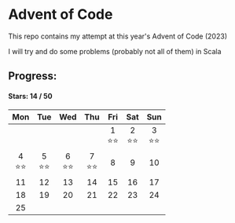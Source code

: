 # Advent of Code

This repo contains my attempt at this year's Advent of Code (2023)

I will try and do some problems (probably not all of them) in Scala

## Progress:
#### Stars: 14 / 50
|        Mon        |        Tue        |        Wed        |        Thu        |        Fri        |        Sat        |        Sun        |
|:-----------------:|:-----------------:|:-----------------:|:-----------------:|:-----------------:|:-----------------:|:-----------------:|
|                   |                   |                   |                   | 1<br>:star::star: | 2<br>:star::star: | 3<br>:star::star: |
| 4<br>:star::star: | 5<br>:star::star: | 6<br>:star::star: | 7<br>:star::star: |         8         |         9         |        10         |
|        11         |        12         |        13         |        14         |        15         |        16         |        17         |
|        18         |        19         |        20         |        21         |        22         |        23         |        24         |
|        25         |                   |                   |                   |                   |                   |                   |